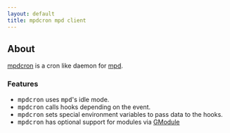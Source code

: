 ```yaml
---
layout: default
title: mpdcron mpd client
---
```


## About
[mpdcron](/mpdcron) is a cron like daemon for [mpd](http://mpd.wikia.com/).

### Features

- <tt>mpdcron</tt> uses <tt>mpd</tt>'s idle mode.
- <tt>mpdcron</tt> calls hooks depending on the event.
- <tt>mpdcron</tt> sets special environment variables to pass data to the hooks.
- <tt>mpdcron</tt> has optional support for modules via
  [GModule](http://library.gnome.org/devel/glib/unstable/glib-Dynamic-Loading-of-Modules.html)

<!-- vim: set tw=80 ft=mkd spell spelllang=en sw=4 sts=4 et : -->
